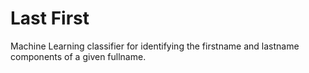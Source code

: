 Last First
==========

Machine Learning classifier for identifying the firstname and lastname components of a given fullname.

